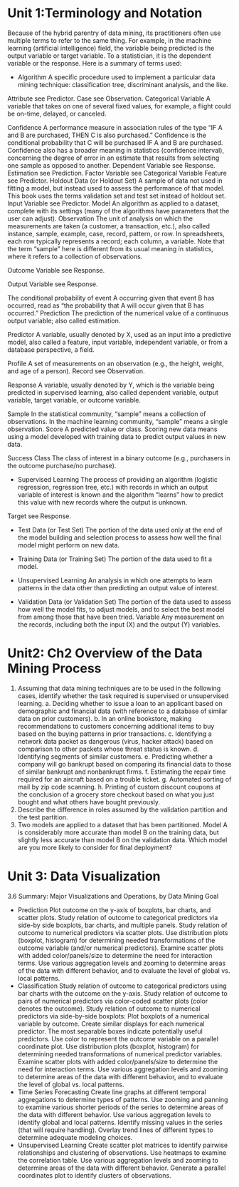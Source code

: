 # Unit 1:Terminology and Notation
Because of the hybrid parentry of data mining, its practitioners often
use multiple terms to refer to the same thing. For example, in the
machine learning (artificial intelligence) field, the variable being
predicted is the output variable or target variable. To a statistician, it is
the dependent variable or the response. Here is a summary of terms
used:

* Algorithm A specific procedure used to implement a particular
data mining technique: classification tree, discriminant analysis,
and the like.

Attribute see Predictor.
Case see Observation.
Categorical Variable A variable that takes on one of several
fixed values, for example, a flight could be on-time, delayed, or
canceled.

Confidence A performance measure in association rules of the
type “IF A and B are purchased, THEN C is also purchased.”
Confidence is the conditional probability that C will be purchased
IF A and B are purchased.
Confidence also has a broader meaning in statistics (confidence
interval), concerning the degree of error in an estimate that
results from selecting one sample as opposed to another.
Dependent Variable see Response.
Estimation see Prediction.
Factor Variable see Categorical Variable
Feature see Predictor.
Holdout Data (or Holdout Set) A sample of data not used in
fitting a model, but instead used to assess the performance of that
model. This book uses the terms validation set and test set
instead of holdout set.
Input Variable see Predictor.
Model An algorithm as applied to a dataset, complete with its
settings (many of the algorithms have parameters that the user
can adjust).
Observation The unit of analysis on which the measurements
are taken (a customer, a transaction, etc.), also called instance,
sample, example, case, record, pattern, or row. In spreadsheets,
each row typically represents a record; each column, a variable.
Note that the term “sample” here is different from its usual
meaning in statistics, where it refers to a collection of
observations.

Outcome Variable see Response.

Output Variable see Response.

The conditional probability of event A occurring given
that event B has occurred, read as “the probability that A will
occur given that B has occurred.”
Prediction The prediction of the numerical value of a
continuous output variable; also called estimation.

Predictor A variable, usually denoted by X, used as an input into
a predictive model, also called a feature, input variable,
independent variable, or from a database perspective, a field.

Profile A set of measurements on an observation (e.g., the
height, weight, and age of a person).
Record see Observation.

Response A variable, usually denoted by Y, which is the variable
being predicted in supervised learning, also called dependent
variable, output variable, target variable, or outcome variable.

Sample In the statistical community, “sample” means a
collection of observations. In the machine learning community,
“sample” means a single observation.
Score A predicted value or class. Scoring new data means using
a model developed with training data to predict output values in
new data.

Success Class The class of interest in a binary outcome (e.g.,
purchasers in the outcome purchase/no purchase).

* Supervised Learning The process of providing an algorithm
(logistic regression, regression tree, etc.) with records in which an
output variable of interest is known and the algorithm “learns”
how to predict this value with new records where the output is
unknown.

Target see Response.

* Test Data (or Test Set) The portion of the data used only at the
end of the model building and selection process to assess how well
the final model might perform on new data.

* Training Data (or Training Set) The portion of the data used
to fit a model.

* Unsupervised Learning An analysis in which one attempts to
learn patterns in the data other than predicting an output value of
interest.

* Validation Data (or Validation Set) The portion of the data
used to assess how well the model fits, to adjust models, and to
select the best model from among those that have been tried.
Variable Any measurement on the records, including both the
input (X) and the output (Y) variables.
# Unit2: Ch2 Overview of the Data Mining Process
 1. Assuming that data mining techniques are to be used in the
 following cases, identify whether the task required is supervised
 or unsupervised learning.
 a. Deciding whether to issue a loan to an applicant based on
 demographic and financial data (with reference to a database
 of similar data on prior customers).
 b. In an online bookstore, making recommendations to
 customers concerning additional items to buy based on the
 buying patterns in prior transactions.
 c. Identifying a network data packet as dangerous (virus, hacker
 attack) based on comparison to other packets whose threat
status is known.
 d. Identifying segments of similar customers.
 e. Predicting whether a company will go bankrupt based on
 comparing its financial data to those of similar bankrupt and
 nonbankrupt firms.
 f. Estimating the repair time required for an aircraft based on a
 trouble ticket.
 g. Automated sorting of mail by zip code scanning.
 h. Printing of custom discount coupons at the conclusion of a
 grocery store checkout based on what you just bought and
 what others have bought previously.
 2. Describe the difference in roles assumed by the validation
 partition and the test partition.
 3. Two models are applied to a dataset that has been partitioned.
 Model A is considerably more accurate than model B on the
 training data, but slightly less accurate than model B on the
 validation data. Which model are you more likely to consider for
 final deployment?

# Unit 3: Data Visualization
3.6 Summary: Major Visualizations and
 Operations, by Data Mining Goal
 * Prediction
 Plot outcome on the y-axis of boxplots, bar charts, and scatter
 plots.
 Study relation of outcome to categorical predictors via side-by
side boxplots, bar charts, and multiple panels.
 Study relation of outcome to numerical predictors via scatter
 plots.
 Use distribution plots (boxplot, histogram) for determining
 needed transformations of the outcome variable (and/or
 numerical predictors).
 Examine scatter plots with added color/panels/size to determine
 the need for interaction terms.
 Use various aggregation levels and zooming to determine areas of
 the data with different behavior, and to evaluate the level of global
vs. local patterns.
 * Classification
 Study relation of outcome to categorical predictors using bar
 charts with the outcome on the y-axis.
 Study relation of outcome to pairs of numerical predictors via
 color-coded scatter plots (color denotes the outcome).
 Study relation of outcome to numerical predictors via side-by-side
 boxplots: Plot boxplots of a numerical variable by outcome. Create
 similar displays for each numerical predictor. The most separable
 boxes indicate potentially useful predictors.
 Use color to represent the outcome variable on a parallel
 coordinate plot.
 Use distribution plots (boxplot, histogram) for determining
 needed transformations of numerical predictor variables.
 Examine scatter plots with added color/panels/size to determine
 the need for interaction terms.
 Use various aggregation levels and zooming to determine areas of
 the data with different behavior, and to evaluate the level of global
 vs. local patterns.
 * Time Series Forecasting
 Create line graphs at different temporal aggregations to determine
 types of patterns.
 Use zooming and panning to examine various shorter periods of
 the series to determine areas of the data with different behavior.
 Use various aggregation levels to identify global and local
 patterns.
 Identify missing values in the series (that will require handling).
 Overlay trend lines of different types to determine adequate
 modeling choices.
 * Unsupervised Learning
 Create scatter plot matrices to identify pairwise relationships and
 clustering of observations.
 Use heatmaps to examine the correlation table.
 Use various aggregation levels and zooming to determine areas of
 the data with different behavior.
 Generate a parallel coordinates plot to identify clusters of
 observations.

